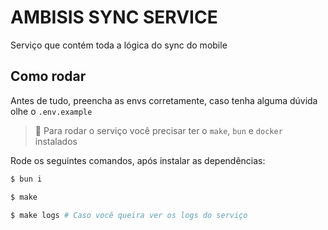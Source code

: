 # AMBISIS SYNC SERVICE

Serviço que contém toda a lógica do sync do mobile

## Como rodar

Antes de tudo, preencha as envs corretamente, caso tenha alguma dúvida olhe o `.env.example`

> 📌 Para rodar o serviço você precisar ter o `make`, `bun` e `docker` instalados

Rode os seguintes comandos, após instalar as dependências:

```bash
$ bun i

$ make

$ make logs # Caso você queira ver os logs do serviço
```
